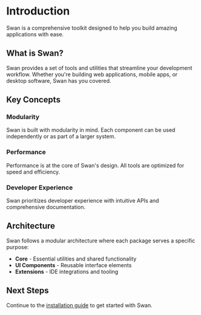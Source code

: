 # Introduction

Swan is a comprehensive toolkit designed to help you build amazing applications with ease.

## What is Swan?

Swan provides a set of tools and utilities that streamline your development workflow. Whether you're building web applications, mobile apps, or desktop software, Swan has you covered.

## Key Concepts

### Modularity

Swan is built with modularity in mind. Each component can be used independently or as part of a larger system.

### Performance

Performance is at the core of Swan's design. All tools are optimized for speed and efficiency.

### Developer Experience

Swan prioritizes developer experience with intuitive APIs and comprehensive documentation.

## Architecture

Swan follows a modular architecture where each package serves a specific purpose:

- **Core** - Essential utilities and shared functionality
- **UI Components** - Reusable interface elements
- **Extensions** - IDE integrations and tooling

## Next Steps

Continue to the [installation guide](./installation.md) to get started with Swan.
